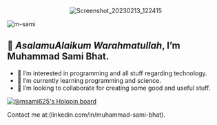 <div align="center">

![Screenshot_20230213_122415](https://user-images.githubusercontent.com/77672838/218331073-969cf003-920e-4230-a98e-47b3e5c18070.png)

</div>

<img src="https://komarev.com/ghpvc/?username=MSami625&style=flat-square&color=blue" alt="m-sami"/>

## 👋 *AsalamuAlaikum Warahmatullah*, I’m **Muhammad Sami Bhat**.
- 👀 I’m interested in programming and all stuff regarding technology.
- 🌱 I’m currently learning programming and science.
- 💞️ I’m looking to collaborate for creating some good and useful stuff.
 

[![@msami625's Holopin board](https://holopin.me/msami625)](https://holopin.io/@msami625)

Contact me at:(linkedin.com/in/muhammad-sami-bhat).

<!---
MSami625/MSami625 is a ✨ special ✨ repository because its `README.md` (this file) appears on your GitHub profile.
You can click the Preview link to take a look at your changes.
--->


